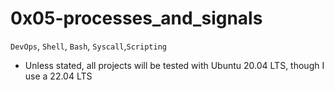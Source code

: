 # 0x05-processes_and_signals
`DevOps`, `Shell`, `Bash`, `Syscall`,`Scripting`

- Unless stated, all projects will be tested with Ubuntu 20.04 LTS, though I use a 22.04 LTS
